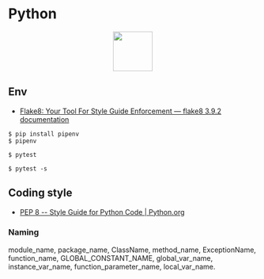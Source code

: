 # Python

<p align="center">
<img width="80" src='https://cdn.jsdelivr.net/gh/devicons/devicon/icons/python/python-original-wordmark.svg'>
</p>


## Env 

- [Flake8: Your Tool For Style Guide Enforcement — flake8 3.9.2 documentation](https://flake8.pycqa.org/en/latest/)

```
$ pip install pipenv
$ pipenv
```

```
$ pytest

$ pytest -s
```

## Coding style
- [PEP 8 -- Style Guide for Python Code | Python.org](https://www.python.org/dev/peps/pep-0008/)

### Naming

module_name, package_name, ClassName, method_name, ExceptionName, function_name, GLOBAL_CONSTANT_NAME, global_var_name, instance_var_name, function_parameter_name, local_var_name.
